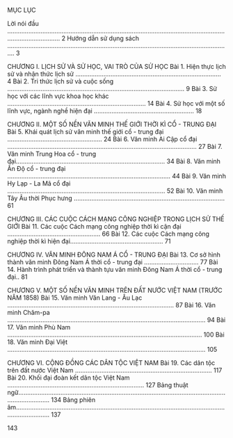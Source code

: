 MỤC LỤC

Lời nói đầu .......................................................................................................................................................... 2
Hướng dẫn sử dụng sách ................................................................................................................................ 3

CHƯƠNG I. LỊCH SỬ VÀ SỬ HỌC, VAI TRÒ CỦA SỬ HỌC
Bài 1. Hiện thực lịch sử và nhận thức lịch sử ................................................................................... 4
Bài 2. Tri thức lịch sử và cuộc sống ..................................................................................................... 9
Bài 3. Sử học với các lĩnh vực khoa học khác ............................................................................... 14
Bài 4. Sử học với một số lĩnh vực, ngành nghề hiện đại ......................................................... 18

CHƯƠNG II. MỘT SỐ NỀN VĂN MINH THẾ GIỚI THỜI KÌ CỔ - TRUNG ĐẠI
Bài 5. Khái quát lịch sử văn minh thế giới cổ - trung đại ...................................................... 24
Bài 6. Văn minh Ai Cập cổ đại ............................................................................................................ 27
Bài 7. Văn minh Trung Hoa cổ - trung đại..................................................................................... 34
Bài 8. Văn minh Ấn Độ cổ - trung đại ............................................................................................. 44
Bài 9. Văn minh Hy Lạp - La Mã cổ đại .......................................................................................... 52
Bài 10. Văn minh Tây Âu thời Phục hưng ...................................................................................... 61

CHƯƠNG III. CÁC CUỘC CÁCH MẠNG CÔNG NGHIỆP TRONG LỊCH SỬ THẾ GIỚI
Bài 11. Các cuộc Cách mạng công nghiệp thời kì cận đại ..................................................... 66
Bài 12. Các cuộc Cách mạng công nghiệp thời kì hiện đại..................................................... 71

CHƯƠNG IV. VĂN MINH ĐÔNG NAM Á CỔ - TRUNG ĐẠI
Bài 13. Cơ sở hình thành văn minh Đông Nam Á thời cổ - trung đại ............................... 77
Bài 14. Hành trình phát triển và thành tựu văn minh Đông Nam Á thời cổ - trung đại.. 81

CHƯƠNG V. MỘT SỐ NỀN VĂN MINH TRÊN ĐẤT NƯỚC VIỆT NAM (TRƯỚC NĂM 1858)
Bài 15. Văn minh Văn Lang - Âu Lạc ............................................................................................... 87
Bài 16. Văn minh Chăm-pa ................................................................................................................. 94
Bài 17. Văn minh Phù Nam ............................................................................................................... 100
Bài 18. Văn minh Đại Việt ................................................................................................................. 105

CHƯƠNG VI. CỘNG ĐỒNG CÁC DÂN TỘC VIỆT NAM
Bài 19. Các dân tộc trên đất nước Việt Nam .............................................................................. 117
Bài 20. Khối đại đoàn kết dân tộc Việt Nam .............................................................................. 127
Bảng thuật ngữ.............................................................................................................................................. 134
Bảng phiên âm............................................................................................................................................... 137

143
